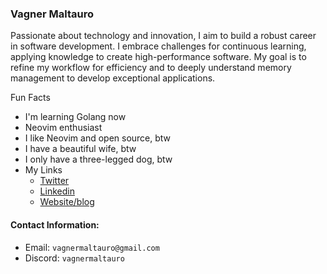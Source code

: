 ### Vagner Maltauro

Passionate about technology and innovation, I aim to build a robust career in software development. 
I embrace challenges for continuous learning, applying knowledge to create high-performance software. 
My goal is to refine my workflow for efficiency and to deeply understand memory management to develop exceptional applications.

Fun Facts
* I'm learning Golang now
* Neovim enthusiast
* I like Neovim and open source, btw
* I have a beautiful wife, btw
* I only have a three-legged dog, btw
* My Links
  * [Twitter](https://twitter.com/vagnermaltauro)
  * [Linkedin](https://www.linkedin.com/in/vagnermaltauro/)
  * [Website/blog](https://vagnermaltauro.com/)

#### Contact Information:
- Email: `vagnermaltauro@gmail.com`
- Discord: `vagnermaltauro`

